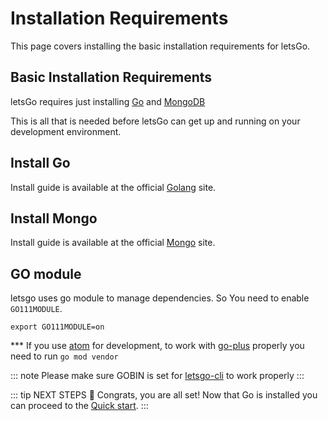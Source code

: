 # Installation Requirements

This page covers installing the basic installation requirements for letsGo.

## Basic Installation Requirements

letsGo requires just installing [Go](https://golang.org/) and [MongoDB](https://www.mongodb.com/)

This is all that is needed before letsGo can get up and running on your development environment.

## Install Go

Install guide is available at the official [Golang](https://golang.org/doc/install) site.

## Install Mongo

Install guide is available at the official [Mongo](https://docs.mongodb.com/manual/installation/) site.

## GO module

letsgo uses go module to manage dependencies. So You need to enable `GO111MODULE`.
```
export GO111MODULE=on
```

*** If you use [atom](https://atom.io/) for development, to work with [go-plus](https://atom.io/packages/go-plus) properly you need to run `go mod vendor`

::: note
Please make sure GOBIN is set for [letsgo-cli](../cli/CLI.html) to work properly
:::


::: tip NEXT STEPS
👏 Congrats, you are all set! Now that Go is installed you can proceed to the [Quick start](/getting-started/quick-start.html).
:::
